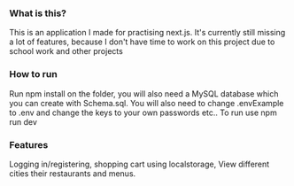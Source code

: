 <h3>What is this?</h3>
<p>This is an application I made for practising next.js. It's currently still missing a lot of features, because I don't have time to work on this project due to school work and other projects </p>
<h3>How to run</h3>
<p>Run npm install on the folder, you will also need a MySQL database which you can create with Schema.sql. You will also need to change .envExample to .env and change the keys to your own passwords etc.. To run use npm run dev</p>
<h3>Features</h3>
<p>Logging in/registering, shopping cart using localstorage, View different cities their restaurants and menus.</p>
